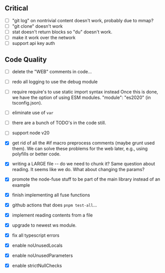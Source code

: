 ## Critical

- [ ] "git log" on nontrivial content doesn't work, probably due to mmap?
- [ ] "git clone" doesn't work
- [ ] stat doesn't return blocks so "du" doesn't work.
- [ ] make it work over the network
- [ ] support api key auth

## Code Quality

- [ ] delete the "WEB" comments in code...
- [ ] redo all logging to use the debug module
- [ ] require require's to use static import syntax instead
  Once this is done, we have the option of using ESM modules.
  "module": "es2020" \(in tsconfig.json\).
- [ ] eliminate use of `var`
- [ ] there are a bunch of TODO's in the code still.
- [ ] support node v20
- [x] get rid of all the #if macro preprocess comments \(maybe grunt used them\). We can solve these problems for the web later, e.g., using polyfills or better code.
- [x] writing a LARGE file \-\- do we need to chunk it? Same question about reading.  It seems like we do. What about changing the params?
- [x] promote the node\-fuse stuff to be part of the main library instead of an example
- [x] finish implementing all fuse functions
- [x] github actions that does `pnpm test-all`...
- [x] implement reading contents from a file
- [x] upgrade to newest ws module.
- [x] fix all typescript errors
- [x] enable noUnusedLocals
- [x] enable noUnusedParameters
- [x] enable strictNullChecks


